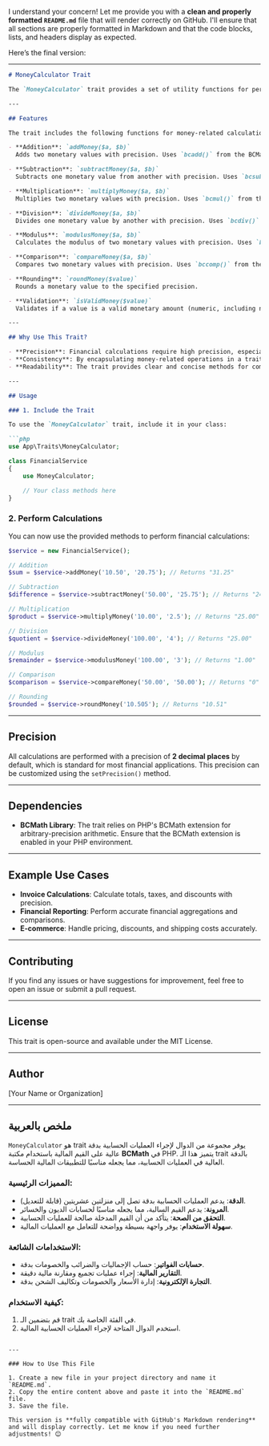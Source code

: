 I understand your concern! Let me provide you with a **clean and properly formatted `README.md`** file that will render correctly on GitHub. I'll ensure that all sections are properly formatted in Markdown and that the code blocks, lists, and headers display as expected.

Here’s the final version:

---

```markdown
# MoneyCalculator Trait

The `MoneyCalculator` trait provides a set of utility functions for performing precise arithmetic operations on monetary values. It leverages PHP's **BCMath** library to ensure high precision in calculations, which is crucial for financial operations.

---

## Features

The trait includes the following functions for money-related calculations:

- **Addition**: `addMoney($a, $b)`  
  Adds two monetary values with precision. Uses `bcadd()` from the BCMath library.

- **Subtraction**: `subtractMoney($a, $b)`  
  Subtracts one monetary value from another with precision. Uses `bcsub()` from the BCMath library.

- **Multiplication**: `multiplyMoney($a, $b)`  
  Multiplies two monetary values with precision. Uses `bcmul()` from the BCMath library.

- **Division**: `divideMoney($a, $b)`  
  Divides one monetary value by another with precision. Uses `bcdiv()` from the BCMath library.

- **Modulus**: `modulusMoney($a, $b)`  
  Calculates the modulus of two monetary values with precision. Uses `bcmod()` from the BCMath library.

- **Comparison**: `compareMoney($a, $b)`  
  Compares two monetary values with precision. Uses `bccomp()` from the BCMath library.

- **Rounding**: `roundMoney($value)`  
  Rounds a monetary value to the specified precision.

- **Validation**: `isValidMoney($value)`  
  Validates if a value is a valid monetary amount (numeric, including negative values).

---

## Why Use This Trait?

- **Precision**: Financial calculations require high precision, especially when dealing with decimal numbers. The BCMath library ensures that calculations are accurate.
- **Consistency**: By encapsulating money-related operations in a trait, you ensure consistent handling of monetary values across your application.
- **Readability**: The trait provides clear and concise methods for common financial operations, making your code easier to understand and maintain.

---

## Usage

### 1. Include the Trait

To use the `MoneyCalculator` trait, include it in your class:

```php
use App\Traits\MoneyCalculator;

class FinancialService
{
    use MoneyCalculator;

    // Your class methods here
}
```

### 2. Perform Calculations

You can now use the provided methods to perform financial calculations:

```php
$service = new FinancialService();

// Addition
$sum = $service->addMoney('10.50', '20.75'); // Returns "31.25"

// Subtraction
$difference = $service->subtractMoney('50.00', '25.75'); // Returns "24.25"

// Multiplication
$product = $service->multiplyMoney('10.00', '2.5'); // Returns "25.00"

// Division
$quotient = $service->divideMoney('100.00', '4'); // Returns "25.00"

// Modulus
$remainder = $service->modulusMoney('100.00', '3'); // Returns "1.00"

// Comparison
$comparison = $service->compareMoney('50.00', '50.00'); // Returns "0" (equal)

// Rounding
$rounded = $service->roundMoney('10.505'); // Returns "10.51"
```

---

## Precision

All calculations are performed with a precision of **2 decimal places** by default, which is standard for most financial applications. This precision can be customized using the `setPrecision()` method.

---

## Dependencies

- **BCMath Library**: The trait relies on PHP's BCMath extension for arbitrary-precision arithmetic. Ensure that the BCMath extension is enabled in your PHP environment.

---

## Example Use Cases

- **Invoice Calculations**: Calculate totals, taxes, and discounts with precision.
- **Financial Reporting**: Perform accurate financial aggregations and comparisons.
- **E-commerce**: Handle pricing, discounts, and shipping costs accurately.

---

## Contributing

If you find any issues or have suggestions for improvement, feel free to open an issue or submit a pull request.

---

## License

This trait is open-source and available under the MIT License.

---

## Author

[Your Name or Organization]

---

## ملخص بالعربية

`MoneyCalculator` هو trait يوفر مجموعة من الدوال لإجراء العمليات الحسابية بدقة عالية على القيم المالية باستخدام مكتبة **BCMath** في PHP. يتميز هذا الـ trait بالدقة العالية في العمليات الحسابية، مما يجعله مناسبًا للتطبيقات المالية الحساسة.

### المميزات الرئيسية:
- **الدقة**: يدعم العمليات الحسابية بدقة تصل إلى منزلتين عشريتين (قابلة للتعديل).
- **المرونة**: يدعم القيم السالبة، مما يجعله مناسبًا لحسابات الديون والخسائر.
- **التحقق من الصحة**: يتأكد من أن القيم المدخلة صالحة للعمليات الحسابية.
- **سهولة الاستخدام**: يوفر واجهة بسيطة وواضحة للتعامل مع العمليات المالية.

### الاستخدامات الشائعة:
- **حسابات الفواتير**: حساب الإجماليات والضرائب والخصومات بدقة.
- **التقارير المالية**: إجراء عمليات تجميع ومقارنة مالية دقيقة.
- **التجارة الإلكترونية**: إدارة الأسعار والخصومات وتكاليف الشحن بدقة.

### كيفية الاستخدام:
1. قم بتضمين الـ trait في الفئة الخاصة بك.
2. استخدم الدوال المتاحة لإجراء العمليات الحسابية المالية.
```

---

### How to Use This File

1. Create a new file in your project directory and name it `README.md`.
2. Copy the entire content above and paste it into the `README.md` file.
3. Save the file.

This version is **fully compatible with GitHub's Markdown rendering** and will display correctly. Let me know if you need further adjustments! 😊
